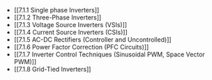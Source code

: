 

- [[7.1.1 Single phase Inverters]]
- [[7.1.2 Three-Phase Inverters]]
- [[7.1.3 Voltage Source Inverters (VSIs)]]
- [[7.1.4 Current Source Inverters (CSIs)]]
- [[7.1.5 AC-DC Rectifiers (Controller and Uncontrolled)]]
- [[7.1.6 Power Factor Correction (PFC Circuits)]]
- [[7.1.7 Inverter Control Techniques (Sinusoidal PWM, Space Vector PWM)]]
- [[7.1.8 Grid-Tied Inverters]]